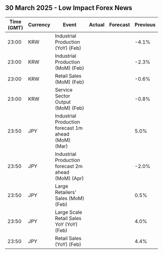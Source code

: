 ## 30 March 2025 - Low Impact Forex News

| Time (GMT) | Currency | Event | Actual | Forecast | Previous |
|------|----------|-------|--------|----------|----------|
| 23:00 | KRW | Industrial Production (YoY) (Feb) |  |  | -4.1% |
| 23:00 | KRW | Industrial Production (MoM) (Feb) |  |  | -2.3% |
| 23:00 | KRW | Retail Sales (MoM) (Feb) |  |  | -0.6% |
| 23:00 | KRW | Service Sector Output (MoM) (Feb) |  |  | -0.8% |
| 23:50 | JPY | Industrial Production forecast 1m ahead (MoM) (Mar) |  |  | 5.0% |
| 23:50 | JPY | Industrial Production forecast 2m ahead (MoM) (Apr) |  |  | -2.0% |
| 23:50 | JPY | Large Retailers' Sales (MoM) (Feb) |  |  | 0.5% |
| 23:50 | JPY | Large Scale Retail Sales YoY (YoY) (Feb) |  |  | 4.0% |
| 23:50 | JPY | Retail Sales (YoY) (Feb) |  |  | 4.4% |
